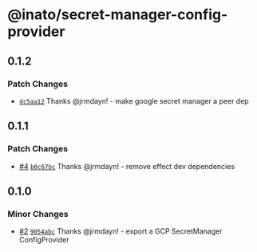 # @inato/secret-manager-config-provider

## 0.1.2

### Patch Changes

- [`dc5aa12`](https://github.com/inato/secret-manager-config-provider/commit/dc5aa122ea5b5e67a80a2feb8235b86fb2ba123c) Thanks @jrmdayn! - make google secret manager a peer dep

## 0.1.1

### Patch Changes

- [#4](https://github.com/inato/secret-manager-config-provider/pull/4) [`b0c67bc`](https://github.com/inato/secret-manager-config-provider/commit/b0c67bc5ab829a1966d3b5cb6cff104e6c591eba) Thanks @jrmdayn! - remove effect dev dependencies

## 0.1.0

### Minor Changes

- [#2](https://github.com/inato/secret-manager-config-provider/pull/2) [`9054abc`](https://github.com/inato/secret-manager-config-provider/commit/9054abc232961a8dbad352c21b297297304746da) Thanks @jrmdayn! - export a GCP SecretManager ConfigProvider
